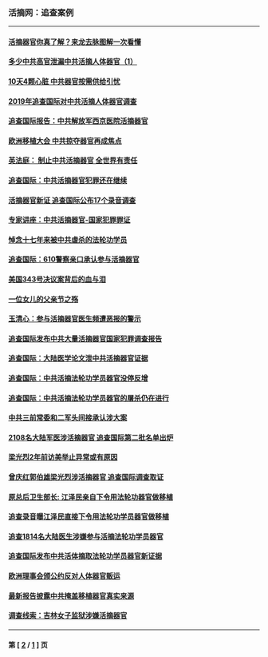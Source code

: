 ### 活摘网：追查案例
---
#### [活摘器官你真了解？来龙去脉图解一次看懂](../../pages/nf5880/n13013820.md?07100430) 
#### [多少中共高官泄漏中共活摘人体器官（1）](../../pages/nf5880/n12671234.md?07100430) 
#### [10天4颗心脏 中共器官按需供给引忧](../../pages/nf5880/n12326366.md?07100430) 
#### [2019年追查国际对中共活摘人体器官调查](../../pages/nf5880/n11917733.md?07100430) 
#### [追查国际报告：中共解放军西京医院活摘器官](../../pages/nf5880/n11838359.md?07100430) 
#### [欧洲移植大会 中共掠夺器官再成焦点](../../pages/nf5880/n11538883.md?07100430) 
#### [英法庭： 制止中共活摘器官 全世界有责任](../../pages/nf5880/n11330691.md?07100430) 
#### [追查国际：中共活摘器官犯罪还在继续](../../pages/nf5880/n11218301.md?07100430) 
#### [活摘器官新证 追查国际公布17个录音调查](../../pages/nf5880/n10897744.md?07100430) 
#### [专家讲座：中共活摘器官-国家犯罪罪证](../../pages/nf5880/n8828153.md?07100430) 
#### [悼念十七年来被中共虐杀的法轮功学员](../../pages/nf5880/n8124823.md?07100430) 
#### [追查国际：610警察亲口承认参与活摘器官](../../pages/nf5880/n8109067.md?07100430) 
#### [美国343号决议案背后的血与泪](../../pages/nf5880/n8020684.md?07100430) 
#### [一位女儿的父亲节之殇](../../pages/nf5880/n8014122.md?07100430) 
#### [玉清心：参与活摘器官医生频遭恶报的警示](../../pages/nf5880/n4637546.md?07100430) 
#### [追查国际发布中共大量活摘器官国家犯罪调查报告](../../pages/nf5880/n4613428.md?07100430) 
#### [追查国际：大陆医学论文泄中共活摘器官证据](../../pages/nf5880/n4608794.md?07100430) 
#### [追查国际：中共活摘法轮功学员器官没停反增](../../pages/nf5880/n4584075.md?07100430) 
#### [追查国际：中共活摘法轮功学员器官的屠杀仍在进行](../../pages/nf5880/n4299154.md?07100430) 
#### [中共三前常委和二军头间接承认涉大案](../../pages/nf5880/n4286244.md?07100430) 
#### [2108名大陆军医涉活摘器官 追查国际第二批名单出炉](../../pages/nf5880/n4284769.md?07100430) 
#### [梁光烈2年前访美举止异常或有原因](../../pages/nf5880/n4279686.md?07100430) 
#### [曾庆红郭伯雄梁光烈涉活摘器官 追查国际调查取证](../../pages/nf5880/n4278462.md?07100430) 
#### [原总后卫生部长: 江泽民亲自下令用法轮功器官做移植](../../pages/nf5880/n4263864.md?07100430) 
#### [追查录音曝江泽民直接下令用法轮功学员器官做移植](../../pages/nf5880/n4261268.md?07100430) 
#### [追查1814名大陆医生涉嫌参与活摘法轮功学员器官](../../pages/nf5880/n4259055.md?07100430) 
#### [追查国际发布中共活体摘取法轮功学员器官新证据](../../pages/nf5880/n4258255.md?07100430) 
#### [欧洲理事会颁公约反对人体器官贩运](../../pages/nf5880/n4206955.md?07100430) 
#### [最新报告披露中共掩盖移植器官真实来源](../../pages/nf5880/n4140084.md?07100430) 
#### [调查线索：吉林女子监狱涉嫌活摘器官](../../pages/nf5880/n4044366.md?07100430) 

---
#### 第 [ [2](./2.md?07100430) / [1](./1.md?07100430) ] 页
